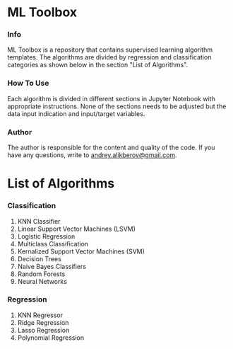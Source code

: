 # ML Toolbox
### Info
ML Toolbox is a repository that contains supervised learning algorithm templates. The algorithms are divided by regression and classification categories as shown below in the section "List of Algorithms".

### How To Use
Each algorithm is divided in different sections in Jupyter Notebook with appropriate instructions. None of the sections needs to be adjusted but the data input indication and input/target variables.

### Author
The author is responsible for the content and quality of the code. If you have any questions, write to andrey.alikberov@gmail.com.

# List of Algorithms
### Classification
1. KNN Classifier
2. Linear Support Vector Machines (LSVM)
3. Logistic Regression
4. Multiclass Classification
5. Kernalized Support Vector Machines (SVM)
6. Decision Trees
7. Naive Bayes Classifiers
8. Random Forests
9. Neural Networks

### Regression
1. KNN Regressor
2. Ridge Regression
3. Lasso Regression
4. Polynomial Regression

